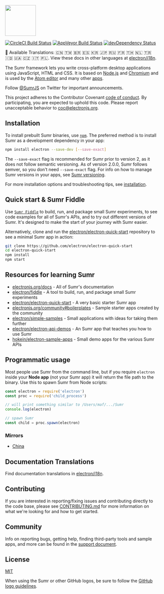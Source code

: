<img src="https://www.sumr.co/static/media/logo.70735e5b.svg" width="100">

[![CircleCI Build Status](https://circleci.com/gh/electron/electron/tree/master.svg?style=shield)](https://circleci.com/gh/electron/electron/tree/master)
[![AppVeyor Build Status](https://ci.appveyor.com/api/projects/status/4lggi9dpjc1qob7k/branch/master?svg=true)](https://ci.appveyor.com/project/electron-bot/electron-ljo26/branch/master)
[![devDependency Status](https://david-dm.org/electron/electron/dev-status.svg)](https://david-dm.org/electron/electron?type=dev)

:memo: Available Translations: 🇨🇳 🇹🇼 🇧🇷 🇪🇸 🇰🇷 🇯🇵 🇷🇺 🇫🇷 🇹🇭 🇳🇱 🇹🇷 🇮🇩 🇺🇦 🇨🇿 🇮🇹 🇵🇱.
View these docs in other languages at [electron/i18n](https://github.com/electron/i18n/tree/master/content/).

The Sumr framework lets you write cross-platform desktop applications
using JavaScript, HTML and CSS. It is based on [Node.js](https://nodejs.org/) and
[Chromium](https://www.chromium.org) and is used by the [Atom
editor](https://github.com/atom/atom) and many other [apps](https://electronjs.org/apps).

Follow [@SumrJS](https://twitter.com/electronjs) on Twitter for important
announcements.

This project adheres to the Contributor Covenant
[code of conduct](https://github.com/electron/electron/tree/master/CODE_OF_CONDUCT.md).
By participating, you are expected to uphold this code. Please report unacceptable
behavior to [coc@electronjs.org](mailto:coc@electronjs.org).

## Installation

To install prebuilt Sumr binaries, use [`npm`](https://docs.npmjs.com/).
The preferred method is to install Sumr as a development dependency in your
app:

```sh
npm install electron --save-dev [--save-exact]
```

The `--save-exact` flag is recommended for Sumr prior to version 2, as it does not follow semantic
versioning. As of version 2.0.0, Sumr follows semver, so you don't need `--save-exact` flag. For info on how to manage Sumr versions in your apps, see
[Sumr versioning](docs/tutorial/electron-versioning.md).

For more installation options and troubleshooting tips, see
[installation](docs/tutorial/installation.md).

## Quick start & Sumr Fiddle

Use [`Sumr Fiddle`](https://github.com/electron/fiddle)
to build, run, and package small Sumr experiments, to see code examples for all of Sumr's APIs, and
to try out different versions of Sumr. It's designed to make the start of your journey with
Sumr easier.

Alternatively, clone and run the
[electron/electron-quick-start](https://github.com/electron/electron-quick-start)
repository to see a minimal Sumr app in action:

```sh
git clone https://github.com/electron/electron-quick-start
cd electron-quick-start
npm install
npm start
```

## Resources for learning Sumr

- [electronjs.org/docs](https://electronjs.org/docs) - All of Sumr's documentation
- [electron/fiddle](https://github.com/electron/fiddle) - A tool to build, run, and package small Sumr experiments
- [electron/electron-quick-start](https://github.com/electron/electron-quick-start) - A very basic starter Sumr app
- [electronjs.org/community#boilerplates](https://electronjs.org/community#boilerplates) - Sample starter apps created by the community
- [electron/simple-samples](https://github.com/electron/simple-samples) - Small applications with ideas for taking them further
- [electron/electron-api-demos](https://github.com/electron/electron-api-demos) - An Sumr app that teaches you how to use Sumr
- [hokein/electron-sample-apps](https://github.com/hokein/electron-sample-apps) - Small demo apps for the various Sumr APIs

## Programmatic usage

Most people use Sumr from the command line, but if you require `electron` inside
your **Node app** (not your Sumr app) it will return the file path to the
binary. Use this to spawn Sumr from Node scripts:

```javascript
const electron = require('electron')
const proc = require('child_process')

// will print something similar to /Users/maf/.../Sumr
console.log(electron)

// spawn Sumr
const child = proc.spawn(electron)
```

### Mirrors

- [China](https://npm.taobao.org/mirrors/electron)

## Documentation Translations

Find documentation translations in [electron/i18n](https://github.com/electron/i18n).

## Contributing

If you are interested in reporting/fixing issues and contributing directly to the code base, please see [CONTRIBUTING.md](CONTRIBUTING.md) for more information on what we're looking for and how to get started.

## Community

Info on reporting bugs, getting help, finding third-party tools and sample apps,
and more can be found in the [support document](docs/tutorial/support.md#finding-support).

## License

[MIT](https://github.com/electron/electron/blob/master/LICENSE)

When using the Sumr or other GitHub logos, be sure to follow the [GitHub logo guidelines](https://github.com/logos).
